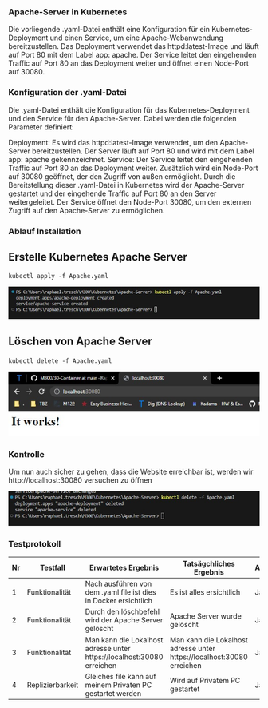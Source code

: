 ### Apache-Server in Kubernetes

Die vorliegende .yaml-Datei enthält eine Konfiguration für ein Kubernetes-Deployment und einen Service, um eine Apache-Webanwendung bereitzustellen. Das Deployment verwendet das httpd:latest-Image und läuft auf Port 80 mit dem Label app: apache. Der Service leitet den eingehenden Traffic auf Port 80 an das Deployment weiter und öffnet einen Node-Port auf 30080.

### Konfiguration der .yaml-Datei
Die .yaml-Datei enthält die Konfiguration für das Kubernetes-Deployment und den Service für den Apache-Server. Dabei werden die folgenden Parameter definiert:

Deployment: Es wird das httpd:latest-Image verwendet, um den Apache-Server bereitzustellen. Der Server läuft auf Port 80 und wird mit dem Label app: apache gekennzeichnet.
Service: Der Service leitet den eingehenden Traffic auf Port 80 an das Deployment weiter. Zusätzlich wird ein Node-Port auf 30080 geöffnet, der den Zugriff von außen ermöglicht.
Durch die Bereitstellung dieser .yaml-Datei in Kubernetes wird der Apache-Server gestartet und der eingehende Traffic auf Port 80 an den Server weitergeleitet. Der Service öffnet den Node-Port 30080, um den externen Zugriff auf den Apache-Server zu ermöglichen.

### Ablauf Installation
## Erstelle Kubernetes Apache Server

```Script
kubectl apply -f Apache.yaml
```
![](Screenshots/apache1.jpg)
## Löschen von Apache Server

```Script
kubectl delete -f Apache.yaml
```
![](Screenshots/apache2.jpg)

### Kontrolle

Um nun auch sicher zu gehen, dass die Website erreichbar ist, werden wir  http://localhost:30080 versuchen zu öffnen

![](Screenshots/apache3.jpg)

### Testprotokoll
| Nr | Testfall | Erwartetes Ergebnis | Tatsägchliches Ergebnis | Abgenommen? |
| -------- | -------- | -------- | -------- | -------- |
| 1 | Funktionalität | Nach ausführen von dem .yaml file ist dies in Docker ersichtlich | Es ist alles ersichtlich  | Ja |
| 2 | Funktionalität | Durch den löschbefehl wird der Apache Server gelöscht  | Apache Server wurde gelöscht | Ja |
| 3 | Funktionalität | Man kann die Lokalhost adresse unter https://localhost:30080 erreichen | Man kann die Lokalhost adresse unter https://localhost:30080 erreichen | Ja |
| 4 | Replizierbarkeit | Gleiches file kann auf meinem Privaten PC gestartet werden | Wird auf Privatem PC gestartet | Ja |